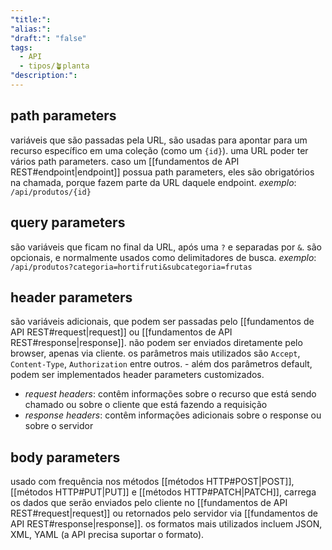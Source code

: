 ```yaml
---
"title:":
"alias:":
"draft:": "false"
tags:
  - API
  - tipos/🪴planta
"description:":
---
```

## path parameters
variáveis que são passadas pela URL, são usadas para apontar para um recurso específico em uma coleção (como um ```{id}```). uma URL poder ter vários path parameters.
caso um [[fundamentos de API REST#endpoint|endpoint]] possua path parameters, eles são obrigatórios na chamada, porque fazem parte da URL daquele endpoint.
*exemplo*: ```/api/produtos/{id}```
## query parameters
são variáveis que ficam no final da URL, após uma ```?``` e separadas por ```&```. são opcionais, e normalmente usados como delimitadores de busca.
*exemplo*: ```/api/produtos?categoria=hortifruti&subcategoria=frutas```
## header parameters
são variáveis adicionais, que podem ser passadas pelo [[fundamentos de API REST#request|request]] ou [[fundamentos de API REST#response|response]]. não podem ser enviados diretamente pelo browser, apenas via cliente. os parâmetros mais utilizados são ```Accept```, ```Content-Type```, ```Authorization``` entre outros. - além dos parâmetros default, podem ser implementados header parameters customizados.
  - *request headers*: contêm informações sobre o recurso que está sendo chamado ou sobre o cliente que está fazendo a requisição
  - *response headers*: contêm informações adicionais sobre o response ou sobre o servidor
## body parameters
usado com frequência nos métodos [[métodos HTTP#POST|POST]], [[métodos HTTP#PUT|PUT]] e [[métodos HTTP#PATCH|PATCH]], carrega os dados que serão enviados pelo cliente no [[fundamentos de API REST#request|request]] ou retornados pelo servidor via [[fundamentos de API REST#response|response]]. os formatos mais utilizados incluem JSON, XML, YAML (a API precisa suportar o formato).